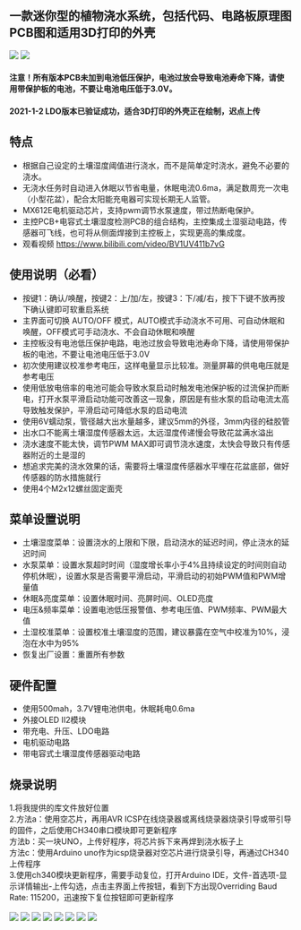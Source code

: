 ## 一款迷你型的植物浇水系统，包括代码、电路板原理图PCB图和适用3D打印的外壳
![](https://github.com/jie326513988/Arduino-Water-the-plants/blob/master/picture/v9.2-001.png)
![](https://github.com/jie326513988/Arduino-Water-the-plants/blob/master/picture/v9.1%2B%20(6).jpg)
#### 注意！所有版本PCB未加到电池低压保护，电池过放会导致电池寿命下降，请使用带保护板的电池，不要让电池电压低于3.0V。
#### 2021-1-2 LDO版本已验证成功，适合3D打印的外壳正在绘制，迟点上传

## 特点
* 根据自己设定的土壤湿度阈值进行浇水，而不是简单定时浇水，避免不必要的浇水。
* 无浇水任务时自动进入休眠以节省电量，休眠电流0.6ma，满足数周充一次电（小型花盆），配合太阳能充电器可实现长期无人监管。
* MX612E电机驱动芯片，支持pwm调节水泵速度，带过热断电保护。
* 主控PCB+电容式土壤湿度检测PCB的组合结构，主控集成土湿驱动电路，传感器可飞线，也可将从侧面焊接到主控板上，实现更高的集成度。
* 观看视频 https://www.bilibili.com/video/BV1UV411b7vG

## 使用说明（必看）
* 按键1：确认/唤醒，按键2：上/加/左，按键3：下/减/右，按下下键不放再按下确认键即可软重启系统
* 主界面可切换 AUTO/OFF 模式，AUTO模式手动浇水不可用、可自动休眠和唤醒，OFF模式可手动浇水、不会自动休眠和唤醒
* 主控板没有电池低压保护电路，电池过放会导致电池寿命下降，请使用带保护板的电池，不要让电池电压低于3.0V
* 初次使用建议校准参考电压，这样电量显示比较准。测量屏幕的供电电压就是参考电压
* 使用低放电倍率的电池可能会导致水泵启动时触发电池保护板的过流保护而断电，打开水泵平滑启动功能可改善这一现象，原因是有些水泵的启动电流太高导致触发保护，平滑启动可降低水泵的启动电流
* 使用6V蠕动泵，管径越大出水量越多，建议5mm的外径，3mm内径的硅胶管
* 出水口不能离土壤湿度传感器太远，太远湿度传递慢会导致花盆满水溢出
* 浇水速度不能太快，调节PWM MAX即可调节浇水速度，太快会导致只有传感器附近的土是湿的
* 想追求完美的浇水效果的话，需要将土壤湿度传感器水平埋在花盆底部，做好传感器的防水措施就行
* 使用4个M2x12螺丝固定面壳
## 菜单设置说明
* 土壤湿度菜单：设置浇水的上限和下限，启动浇水的延迟时间，停止浇水的延迟时间
* 水泵菜单：设置水泵超时时间（湿度增长率小于4%且持续设定的时间则自动停机休眠），设置水泵是否需要平滑启动，平滑启动的初始PWM值和PWM增量值
* 休眠&亮度菜单：设置休眠时间、亮屏时间、OLED亮度
* 电压&频率菜单：设置电池低压报警值、参考电压值、PWM频率、PWM最大值
* 土湿校准菜单：设置校准土壤湿度的范围，建议暴露在空气中校准为10%，浸泡在水中为95%
* 恢复出厂设置：重置所有参数

## 硬件配置
* 使用500mah，3.7V锂电池供电，休眠耗电0.6ma
* 外接OLED II2模块
* 带充电、升压、LDO电路
* 电机驱动电路
* 带电容式土壤湿度传感器驱动电路   

## 烧录说明
1.将我提供的库文件放好位置<br>
2.方法a：使用空芯片，再用AVR ICSP在线烧录器或离线烧录器烧录引导或带引导的固件，之后使用CH340串口模块即可更新程序<br>
  方法b：买一块UNO，上传好程序，将芯片拆下来再焊到浇水板子上<br>
  方法c：使用Arduino uno作为icsp烧录器对空芯片进行烧录引导，再通过CH340上传程序<br>
3.使用ch340模块更新程序，需要手动复位，打开Arduino IDE，文件-首选项-显示详情输出-上传勾选，点击主界面上传按钮，看到下方出现Overriding Baud Rate: 115200，迅速按下复位按钮即可更新程序<br><br>
![](https://github.com/jie326513988/Arduino-Water-the-plants/blob/master/picture/PCB(1).jpg)
![](https://github.com/jie326513988/Arduino-Water-the-plants/blob/master/picture/PCB(2).jpg)
![](https://github.com/jie326513988/Arduino-Water-the-plants/blob/master/picture/v9.1%2B%20(1).jpg)
![](https://github.com/jie326513988/Arduino-Water-the-plants/blob/master/picture/v9.1%2B%20(2).jpg)
![](https://github.com/jie326513988/Arduino-Water-the-plants/blob/master/picture/v9.1%2B%20(3).jpg)
![](https://github.com/jie326513988/Arduino-Water-the-plants/blob/master/picture/v9.1%2B%20(4).jpg)
![](https://github.com/jie326513988/Arduino-Water-the-plants/blob/master/picture/v9.1%2B%20(5).jpg)
![](https://github.com/jie326513988/Arduino-Water-the-plants/blob/master/picture/UI_SET.jpg)
